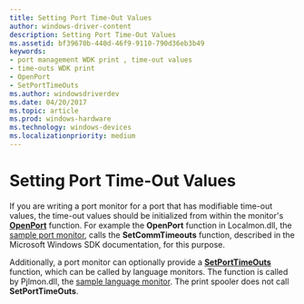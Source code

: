 ```yaml
---
title: Setting Port Time-Out Values
author: windows-driver-content
description: Setting Port Time-Out Values
ms.assetid: bf39670b-440d-46f9-9110-790d36eb3b49
keywords:
- port management WDK print , time-out values
- time-outs WDK print
- OpenPort
- SetPortTimeOuts
ms.author: windowsdriverdev
ms.date: 04/20/2017
ms.topic: article
ms.prod: windows-hardware
ms.technology: windows-devices
ms.localizationpriority: medium
---
```


# Setting Port Time-Out Values





If you are writing a port monitor for a port that has modifiable time-out values, the time-out values should be initialized from within the monitor's [**OpenPort**](https://msdn.microsoft.com/library/windows/hardware/ff559593) function. For example the **OpenPort** function in Localmon.dll, the [sample port monitor](sample-port-monitor.md), calls the **SetCommTimeouts** function, described in the Microsoft Windows SDK documentation, for this purpose.

Additionally, a port monitor can optionally provide a [**SetPortTimeOuts**](https://msdn.microsoft.com/library/windows/hardware/ff562630) function, which can be called by language monitors. The function is called by Pjlmon.dll, the [sample language monitor](sample-language-monitor.md). The print spooler does not call **SetPortTimeOuts**.

 

 




